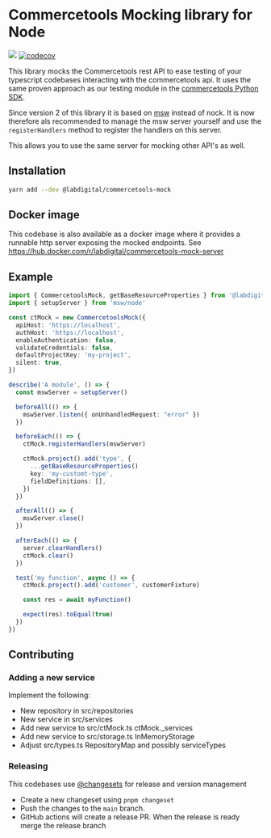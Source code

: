 # Commercetools Mocking library for Node

[<img src="https://img.shields.io/npm/v/@labdigital/commercetools-mock">](https://www.npmjs.com/package/@labdigital/commercetools-mock)
[![codecov](https://codecov.io/gh/labd/commercetools-node-mock/branch/main/graph/badge.svg?token=muKkNunJ95)](https://codecov.io/gh/labd/commercetools-node-mock)

This library mocks the Commercetools rest API to ease testing of your typescript
codebases interacting with the commercetools api. It uses the same proven
approach as our testing module in the
[commercetools Python SDK](https://github.com/labd/commercetools-python-sdk/tree/main/src/commercetools/testing).

Since version 2 of this library it is based on [msw](https://mswjs.io/) instead
of nock. It is now therefore als recommended to manage the msw server yourself
and use the `registerHandlers` method to register the handlers on this server.

This allows you to use the same server for mocking other API's as well.

## Installation

```bash
yarn add --dev @labdigital/commercetools-mock
```

## Docker image

This codebase is also available as a docker image where it provides a runnable
http server exposing the mocked endpoints. See
https://hub.docker.com/r/labdigital/commercetools-mock-server

## Example

```typescript
import { CommercetoolsMock, getBaseResourceProperties } from '@labdigital/commercetools-mock'
import { setupServer } from 'msw/node'

const ctMock = new CommercetoolsMock({
  apiHost: 'https://localhost',
  authHost: 'https://localhost',
  enableAuthentication: false,
  validateCredentials: false,
  defaultProjectKey: 'my-project',
  silent: true,
})

describe('A module', () => {
  const mswServer = setupServer()

  beforeAll(() => {
    mswServer.listen({ onUnhandledRequest: "error" })
  })

  beforeEach(() => {
    ctMock.registerHandlers(mswServer)

    ctMock.project().add('type', {
      ...getBaseResourceProperties()
      key: 'my-customt-type',
      fieldDefinitions: [],
    })
  })

  afterAll(() => {
    mswServer.close()
  })

  afterEach(() => {
    server.clearHandlers()
    ctMock.clear()
  })

  test('my function', async () => {
    ctMock.project().add('customer', customerFixture)

    const res = await myFunction()

    expect(res).toEqual(true)
  })
})
```

## Contributing

### Adding a new service

Implement the following:

- New repository in src/repositories
- New service in src/services
- Add new service to src/ctMock.ts ctMock.\_services
- Add new service to src/storage.ts InMemoryStorage
- Adjust src/types.ts RepositoryMap and possibly serviceTypes

### Releasing

This codebases use [@changesets](https://github.com/changesets/changesets) for release and version management

- Create a new changeset using `pnpm changeset`
- Push the changes to the `main` branch.
- GitHub actions will create a release PR. When the release is ready merge the release branch

